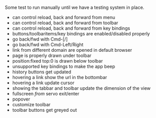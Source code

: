 Some test to run manually until we have a testing system in place.

- can control reload, back and forward from menu
- can control reload, back and forward from toolbar
- can control reload, back and forward from key bindings
- buttons/toolbaritems/key bindings are enabled/disabled properly
- go back/fwd with Cmd-[/]
- go back/fwd with Cmd-Left/Right
- link from different domain are opened in default browser
- page is properly drawn under toolbar
- position:fixed top:0 is drawn below toolbar
- unsupported key bindings to make the app beep
- history buttons get updated
- hovering a link show the url in the bottombar
- hovering a link update cursor
- showing the tabbar and toolbar update the dimension of the view
- fullscreen *from* servo exit/enter
- popover
- customize toolbar
- toolbar buttons get greyed out
